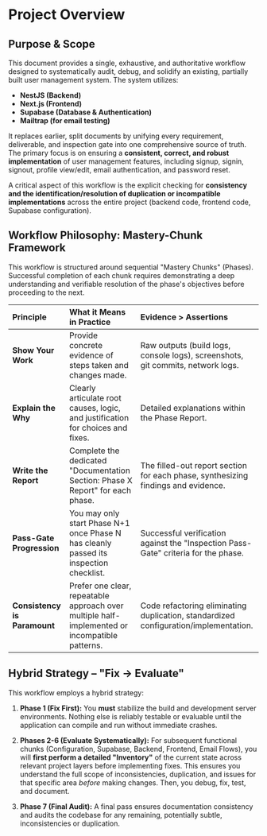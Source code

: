 # Project Overview

## Purpose & Scope

This document provides a single, exhaustive, and authoritative workflow designed to systematically audit, debug, and solidify an existing, partially built user management system. The system utilizes:

- **NestJS (Backend)**
- **Next.js (Frontend)**
- **Supabase (Database & Authentication)**
- **Mailtrap (for email testing)**

It replaces earlier, split documents by unifying every requirement, deliverable, and inspection gate into one comprehensive source of truth. The primary focus is on ensuring a **consistent, correct, and robust implementation** of user management features, including signup, signin, signout, profile view/edit, email authentication, and password reset.

A critical aspect of this workflow is the explicit checking for **consistency and the identification/resolution of duplication or incompatible implementations** across the entire project (backend code, frontend code, Supabase configuration).

## Workflow Philosophy: Mastery-Chunk Framework

This workflow is structured around sequential "Mastery Chunks" (Phases). Successful completion of each chunk requires demonstrating a deep understanding and verifiable resolution of the phase's objectives before proceeding to the next.

| Principle              | What it Means in Practice                                                                 | Evidence > Assertions                                                                 |
| :--------------------- | :---------------------------------------------------------------------------------------- | :------------------------------------------------------------------------------------ |
| **Show Your Work** | Provide concrete evidence of steps taken and changes made.                                | Raw outputs (build logs, console logs), screenshots, git commits, network logs.       |
| **Explain the Why** | Clearly articulate root causes, logic, and justification for choices and fixes.             | Detailed explanations within the Phase Report.                                        |
| **Write the Report** | Complete the dedicated "Documentation Section: Phase X Report" for each phase.           | The filled-out report section for each phase, synthesizing findings and evidence.   |
| **Pass-Gate Progression**| You may only start Phase N+1 once Phase N has cleanly passed its inspection checklist.     | Successful verification against the "Inspection Pass-Gate" criteria for the phase. |
| **Consistency is Paramount** | Prefer one clear, repeatable approach over multiple half-implemented or incompatible patterns. | Code refactoring eliminating duplication, standardized configuration/implementation. |

## Hybrid Strategy – "Fix → Evaluate"

This workflow employs a hybrid strategy:

1. **Phase 1 (Fix First):** You **must** stabilize the build and development server environments. Nothing else is reliably testable or evaluable until the application can compile and run without immediate crashes.

2. **Phases 2-6 (Evaluate Systematically):** For subsequent functional chunks (Configuration, Supabase, Backend, Frontend, Email Flows), you will **first perform a detailed "Inventory"** of the current state across relevant project layers before implementing fixes. This ensures you understand the full scope of inconsistencies, duplication, and issues for that specific area *before* making changes. Then, you debug, fix, test, and document.

3. **Phase 7 (Final Audit):** A final pass ensures documentation consistency and audits the codebase for any remaining, potentially subtle, inconsistencies or duplication.
